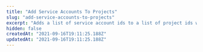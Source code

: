 ```yaml
---
title: "Add Service Accounts To Projects"
slug: "add-service-accounts-to-projects"
excerpt: "Adds a list of service account ids to a list of project ids with the specified role"
hidden: false
createdAt: "2021-09-16T19:11:25.188Z"
updatedAt: "2021-09-16T19:11:25.188Z"
---
```

